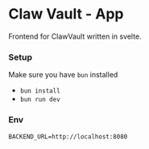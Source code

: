 # Claw Vault - App

Frontend for ClawVault written in svelte.

### Setup

Make sure you have `bun` installed
- `bun install`
- `bun run dev`

### Env
```env
BACKEND_URL=http://localhost:8080
```
